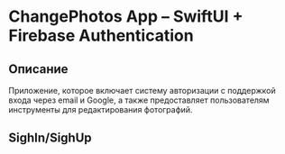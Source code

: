 # ChangePhotos App – SwiftUI + Firebase Authentication

## Описание

Приложение, которое включает систему авторизации с поддержкой входа через email и Google, а также предоставляет пользователям инструменты для редактирования фотографий.

## SighIn/SighUp 



